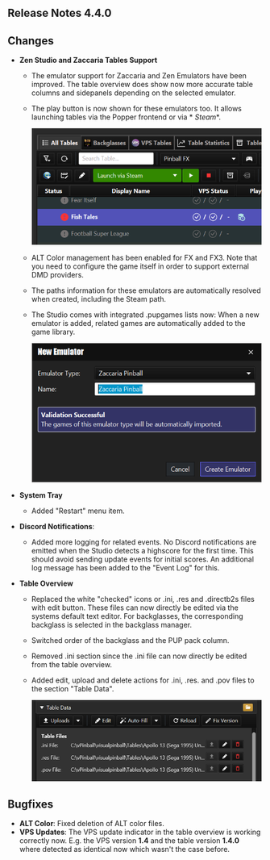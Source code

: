 ## Release Notes 4.4.0

## Changes

- **Zen Studio and Zaccaria Tables Support**
    - The emulator support for Zaccaria and Zen Emulators have been improved. The table overview does show now more
      accurate table columns and sidepanels depending on the selected emulator.
    - The play button is now shown for these emulators too. It allows launching tables via the Popper frontend or via *
      *Steam**.

      <img src="https://github.com/syd711/vpin-studio/blob/main/documentation/release-notes/launch-steam.png?raw=true" width="500" />

  - ALT Color management has been enabled for FX and FX3. Note that you need to configure the game itself in order to
    support external DMD providers.
  - The paths information for these emulators are automatically resolved when created, including the Steam path.
  - The Studio comes with integrated .pupgames lists now: When a new emulator is added, related games are
    automatically added to the game library.

    <img src="https://github.com/syd711/vpin-studio/blob/main/documentation/system-manager/new-emulator.png?raw=true" width="500" />

- **System Tray**
    - Added "Restart" menu item.

- **Discord Notifications**:
    - Added more logging for related events. No Discord notifications are emitted when the Studio detects a
      highscore for the first time. This should avoid sending update events for initial scores. An additional log
      message has been added to the "Event Log" for this.

- **Table Overview**
    - Replaced the white "checked" icons or .ini, .res and .directb2s files with edit button. These files can now
      directly be edited via the systems default text editor. For backglasses, the corresponding backglass is selected
      in the backglass manager.
    - Switched order of the backglass and the PUP pack column.
    - Removed .ini section since the .ini file can now directly be edited from the table overview.
    - Added edit, upload and delete actions for .ini, .res. and .pov files to the section "Table Data".

      <img src="https://github.com/syd711/vpin-studio/blob/main/documentation/tables/table-files.png?raw=true" width="500" />


## Bugfixes

- **ALT Color**: Fixed deletion of ALT color files.
- **VPS Updates**: The VPS update indicator in the table overview is working correctly now. E.g. the VPS version **1.4**
  and the table version **1.4.0** where detected as identical now which wasn't the case before.  

